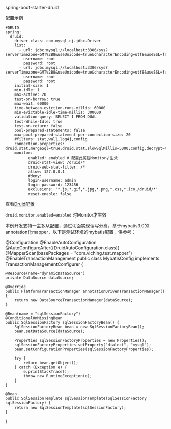 spring-boot-starter-druid

配置示例
```
#DRUID
spring:  
  druid:
    driver-class: com.mysql.cj.jdbc.Driver
    list: 
      - url: jdbc:mysql://localhost:3306/sys?serverTimezone=GMT%2B8&useUnicode=true&characterEncoding=utf8&useSSL=false
        username: root
        password: root
      - url: jdbc:mysql://localhost:3306/sys?serverTimezone=GMT%2B8&useUnicode=true&characterEncoding=utf8&useSSL=false
        username: root
        password: root
    initial-size: 1
    min-idle: 1
    max-active: 20
    test-on-borrow: true
    max-wait: 60000
    time-between-eviction-runs-millis: 60000
    min-evictable-idle-time-millis: 300000
    validation-query: SELECT 1 FROM DUAL
    test-While-Idle: true
    test-on-return: false
    pool-prepared-statements: false
    max-pool-prepared-statement-per-connection-size: 20
    #filters: stat,wall,log4j,config
    connection-properties: druid.stat.mergeSql=true;druid.stat.slowSqlMillis=5000;config.decrypt=true    
    monitor:
          enabled: enabled # 配置此属性Monitor才生效
          druid-stat-view: /druid/*
          druid-web-stat-filter: /*
          allow: 127.0.0.1
          #deny: 
          login-username: admin
          login-password: 123456
          exclusions: '*.js,*.gif,*.jpg,*.png,*.css,*.ico,/druid/*'
          reset-enable: false
```

查看[Druid配置](https://github.com/alibaba/druid/wiki/DruidDataSource配置属性列表)

`druid.monitor.enabled=enabled` 时Monitor才生效

本例开发支持一主多从配置，通过切面实现读写分离，基于mybatis3.0的annotation化mapper，以下是测试环境的mybatis配置，供参考：

@Configuration
@EnableAutoConfiguration
@AutoConfigureAfter({DruidAutoConfiguration.class})
@MapperScan(basePackages = "com.viching.test.mapper")
@EnableTransactionManagement
public class MybatisConfig implements TransactionManagementConfigurer {
	
    @Resource(name="dynamicDataSource")
    private DataSource dataSource;

    @Override
    public PlatformTransactionManager annotationDrivenTransactionManager() {
        return new DataSourceTransactionManager(dataSource);
    }

    @Bean(name = "sqlSessionFactory")
    @ConditionalOnMissingBean
    public SqlSessionFactory sqlSessionFactoryBean() {
        SqlSessionFactoryBean bean = new SqlSessionFactoryBean();
        bean.setDataSource(dataSource);
        
        Properties sqlSessionFactoryProperties = new Properties();
        sqlSessionFactoryProperties.setProperty("dialect", "mysql");
        bean.setConfigurationProperties(sqlSessionFactoryProperties);
        
        try {
            return bean.getObject();
        } catch (Exception e) {
            e.printStackTrace();
            throw new RuntimeException(e);
        }
    }

    @Bean
    public SqlSessionTemplate sqlSessionTemplate(SqlSessionFactory sqlSessionFactory) {
        return new SqlSessionTemplate(sqlSessionFactory);
    }
}
